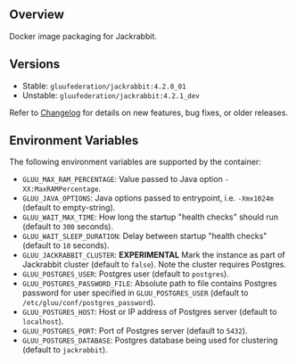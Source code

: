 ## Overview

Docker image packaging for Jackrabbit.

## Versions

- Stable: `gluufederation/jackrabbit:4.2.0_01`
- Unstable: `gluufederation/jackrabbit:4.2.1_dev`

Refer to [Changelog](./CHANGES.md) for details on new features, bug fixes, or older releases.

## Environment Variables

The following environment variables are supported by the container:

- `GLUU_MAX_RAM_PERCENTAGE`: Value passed to Java option `-XX:MaxRAMPercentage`.
- `GLUU_JAVA_OPTIONS`: Java options passed to entrypoint, i.e. `-Xmx1024m` (default to empty-string).
- `GLUU_WAIT_MAX_TIME`: How long the startup "health checks" should run (default to `300` seconds).
- `GLUU_WAIT_SLEEP_DURATION`: Delay between startup "health checks" (default to `10` seconds).
- `GLUU_JACKRABBIT_CLUSTER`: __EXPERIMENTAL__ Mark the instance as part of Jackrabbit cluster (default to `false`). Note the cluster requires Postgres.
- `GLUU_POSTGRES_USER`: Postgres user (default to `postgres`).
- `GLUU_POSTGRES_PASSWORD_FILE`: Absolute path to file contains Postgres password for user specified in `GLUU_POSTGRES_USER` (default to `/etc/gluu/conf/postgres_password`).
- `GLUU_POSTGRES_HOST`: Host or IP address of Postgres server (default to `localhost`).
- `GLUU_POSTGRES_PORT`: Port of Postgres server (default to `5432`).
- `GLUU_POSTGRES_DATABASE`: Postgres database being used for clustering (default to `jackrabbit`).
